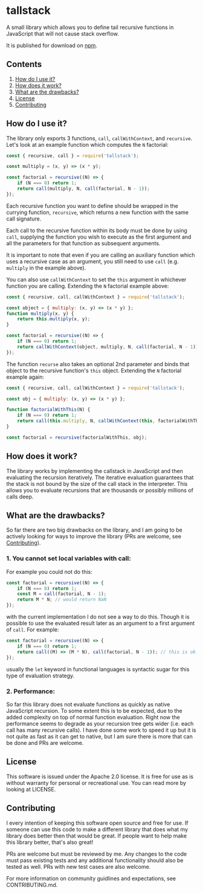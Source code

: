 # tallstack

A small library which allows you to define tail recursive functions
in JavaScript that will not cause stack overflow.

It is published for download on [npm](https://www.npmjs.com/package/tallstack).

## Contents

1. [How do I use it?](#how-do-i-use-it)
2. [How does it work?](#how-does-it-work)
3. [What are the drawbacks?](#what-are-the-drawbacks)
4. [License](#license)
5. [Contributing](#contributing)

## How do I use it?

The library only exports 3 functions, `call`, `callWithContext`, and `recursive`.
Let's look at an example function which computes the `N` factorial:

```javascript
const { recursive, call } = require('tallstack');

const multiply = (x, y) => (x * y);

const factorial = recursive((N) => {
    if (N === 0) return 1;
    return call(multiply, N, call(factorial, N - 1));
});
```

Each recursive function you want to define should be wrapped in the currying
function, `recursive`, which returns a new function with the same call signature.

Each call to the recursive function within its body must be done by using `call`,
supplying the function you wish to execute as the first argument and all the parameters
for that function as subsequent arguments.

It is important to note that even if you are calling an auxiliary function which uses
a recursive case as an argument, you still need to use `call` (e.g. `multiply` in the
example above).

You can also use `callWithContext` to set the `this` argument in whichever function you are
calling. Extending the `N` factorial example above:

```javascript
const { recursive, call, callWithContext } = require('tallstack');

const object = { multiply: (x, y) => (x * y) };
function multiply(x, y) {
    return this.multiply(x, y);
}

const factorial = recursive((N) => {
    if (N === 0) return 1;
    return callWithContext(object, multiply, N, call(factorial, N - 1));
});
```

The function `recurse` also takes an optional 2nd parameter and binds that object to
the recursive function's `this` object. Extending the `N` factorial example again:

```javascript
const { recursive, call, callWithContext } = require('tallstack');

const obj = { multiply: (x, y) => (x * y) };

function factorialWithThis(N) {
    if (N === 0) return 1;
    return call(this.multiply, N, callWithContext(this, factorialWithThis, N - 1));
}

const factorial = recursive(factorialWithThis, obj);
```

## How does it work?

The library works by implementing the callstack in JavaScript and then evaluating
the recursion iteratively. The iterative evaluation guarantees that the stack is
not bound by the size of the call stack in the interpreter. This allows you to evaluate
recursions that are thousands or possibly millions of calls deep.

## What are the drawbacks?

So far there are two big drawbacks on the library, and I am going to be actively looking
for ways to improve the library (PRs are welcome, see [Contributing](#contributing)).

### 1. You cannot set local variables with call:

For example you could not do this:

```javascript
const factorial = recursive((N) => {
    if (N === 0) return 1;
    const M = call(factorial, N - 1);
    return M * N; // would return NaN
});
```

with the current implementation I do not see a way to do this. Though it is possible to
use the evaluated result later as an argument to a first argument of `call`. For example:

```javascript
const factorial = recursive((N) => {
    if (N === 0) return 1;
    return call((M) => (M * N), call(factorial, N - 1)); // this is ok!
});
```

usually the `let` keyword in functional languages is syntactic sugar for this type
of evaluation strategy.

### 2. Performance:

So far this library does not evaluate functions as quickly as native JavaScript recursion.
To some extent this is to be expected, due to the added complexity on top of normal function
evaluation. Right now the performance seems to degrade as your recursion tree gets wider (i.e. each
call has many recursive calls). I have done some work to speed it up but it is not quite as fast as
it can get to native, but I am sure there is more that can be done and PRs are welcome.

## License

This software is issued under the Apache 2.0 license. It is free for use as is without
warranty for personal or recreational use. You can read more by looking at LICENSE.

## Contributing

I every intention of keeping this software open source and free for use. If someone can use this
code to make a different library that does what my library does better then that would be great.
If people want to help make this library better, that's also great!

PRs are welcome but must be reviewed by me. Any changes to the code must pass existing tests and
any additional functionality should also be tested as well. PRs with new test cases are also
welcome.

For more information on community guidlines and expectations, see CONTRIBUTING.md.
